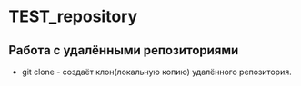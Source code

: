 # TEST_repository
## Работа с удалёнными репозиториями
* git clone - создаёт клон(локальную копию) удалённого репозитория.